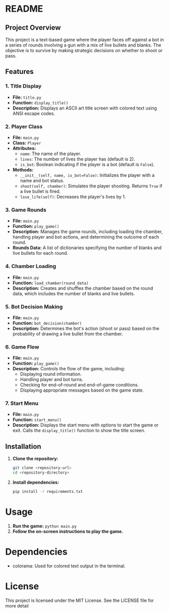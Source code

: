 # README

## Project Overview

This project is a text-based game where the player faces off against a bot in a series of rounds involving a gun with a mix of live bullets and blanks. The objective is to survive by making strategic decisions on whether to shoot or pass.

## Features

### 1. Title Display
- **File:** `title.py`
- **Function:** `display_title()`
- **Description:** Displays an ASCII art title screen with colored text using ANSI escape codes.

### 2. Player Class
- **File:** `main.py`
- **Class:** `Player`
- **Attributes:**
  - `name`: The name of the player.
  - `lives`: The number of lives the player has (default is 2).
  - `is_bot`: Boolean indicating if the player is a bot (default is `False`).
- **Methods:**
  - `__init__(self, name, is_bot=False)`: Initializes the player with a name and bot status.
  - `shoot(self, chamber)`: Simulates the player shooting. Returns `True` if a live bullet is fired.
  - `lose_life(self)`: Decreases the player's lives by 1.

### 3. Game Rounds
- **File:** `main.py`
- **Function:** `play_game()`
- **Description:** Manages the game rounds, including loading the chamber, handling player and bot actions, and determining the outcome of each round.
- **Rounds Data:** A list of dictionaries specifying the number of blanks and live bullets for each round.

### 4. Chamber Loading
- **File:** `main.py`
- **Function:** `load_chamber(round_data)`
- **Description:** Creates and shuffles the chamber based on the round data, which includes the number of blanks and live bullets.

### 5. Bot Decision Making
- **File:** `main.py`
- **Function:** `bot_decision(chamber)`
- **Description:** Determines the bot's action (shoot or pass) based on the probability of drawing a live bullet from the chamber.

### 6. Game Flow
- **File:** `main.py`
- **Function:** `play_game()`
- **Description:** Controls the flow of the game, including:
  - Displaying round information.
  - Handling player and bot turns.
  - Checking for end-of-round and end-of-game conditions.
  - Displaying appropriate messages based on the game state.

### 7. Start Menu
- **File:** `main.py`
- **Function:** `start_menu()`
- **Description:** Displays the start menu with options to start the game or exit. Calls the `display_title()` function to show the title screen.

## Installation

1. **Clone the repository:**
   ```sh
   git clone <repository-url>
   cd <repository-directory>
   ```

2. **Install dependencies:**
    ```sh
    pip install -r requirements.txt
    ```

# Usage

1. **Run the game:**
   `python main.py` 
2. **Follow the on-screen instructions to play the game.**
   
# Dependencies
* colorama: Used for colored text output in the terminal.
  
# License
This project is licensed under the MIT License. See the LICENSE file for more detail
